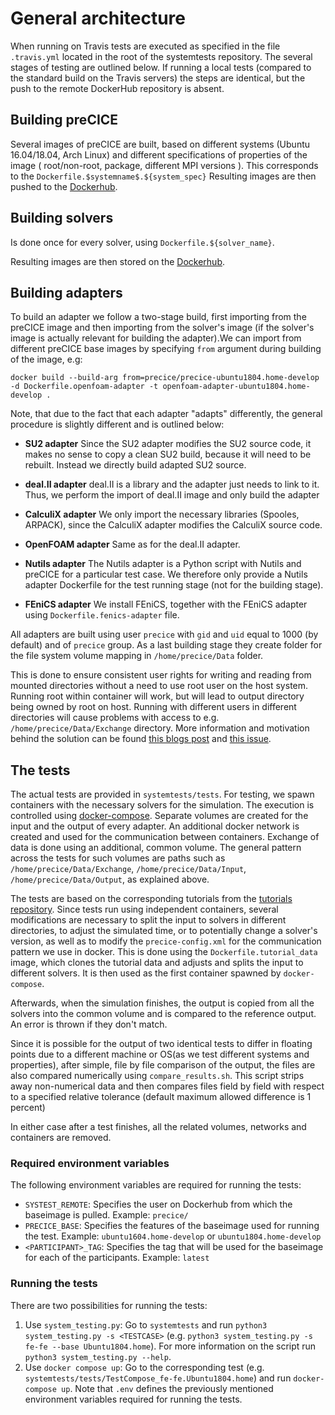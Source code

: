 # General architecture

When running on Travis tests are executed as specified in the file `.travis.yml` located in the root of the systemtests repository. The several stages of testing are outlined below.
If running a local tests (compared to the standard build on the Travis servers) the steps are identical, but the push to the remote DockerHub repository is absent.

## Building preCICE

Several images of preCICE are built, based on different systems (Ubuntu 16.04/18.04, Arch Linux) and different specifications
of properties of the image ( root/non-root, package, different MPI versions ). This corresponds to the `Dockerfile.$systemname$.${system_spec}`
Resulting images are then pushed to the [Dockerhub](https://hub.docker.com/u/precice).

## Building solvers

Is done once for every solver, using `Dockerfile.${solver_name}`.

Resulting images are then stored on the [Dockerhub](https://hub.docker.com/u/precice).

## Building adapters

To build an adapter we follow a two-stage build, first importing from the preCICE image and then importing from the solver's image
(if the solver's image is actually relevant for building the adapter).We can import from different preCICE base images by specifying `from`
argument during building of the image, e.g:
```
docker build --build-arg from=precice/precice-ubuntu1804.home-develop -d Dockerfile.openfoam-adapter -t openfoam-adapter-ubuntu1804.home-develop .
```
Note, that due to the fact that each adapter "adapts" differently, the general procedure is slightly different and is outlined below:

- **SU2 adapter**
  Since the SU2 adapter modifies the SU2 source code, it makes no sense to copy a clean SU2 build, because it will need to be rebuilt. Instead we directly build adapted
  SU2 source.

- **deal.II adapter**
  deal.II is a library and the adapter just needs to link to it. Thus, we perform the import of deal.II image and only build
  the adapter

- **CalculiX adapter**
  We only import the necessary libraries (Spooles, ARPACK), since the CalculiX adapter modifies the CalculiX source code.

- **OpenFOAM adapter**
  Same as for the deal.II adapter.

- **Nutils adapter**
  The Nutils adapter is a Python script with Nutils and preCICE for a particular test case. We therefore only provide a Nutils adapter Dockerfile for
 the test running stage (not for the building stage).

- **FEniCS adapter**
  We install FEniCS, together with the FEniCS adapter using `Dockerfile.fenics-adapter` file.


All adapters are built using user `precice` with `gid` and `uid` equal to 1000 (by default) and of `precice` group. As a last building stage they create folder for the file system volume mapping in `/home/precice/Data` folder.

This is done to ensure consistent user rights for writing and reading from mounted directories without a need to use root user on the host system. Running root within container will work, but will lead to output directory being owned by root on host. Running with different users in different directories will cause problems with access to e.g. `/home/precice/Data/Exchange` directory. More information and motivation behind the solution can be found [this blogs post](https://medium.com/@nielssj/docker-volumes-and-file-system-permissions-772c1aee23ca) and [this issue](https://github.com/moby/moby/issues/2259).

## The tests

The actual tests are provided in `systemtests/tests`. For testing, we spawn containers with the necessary solvers for the simulation. The execution is controlled using [docker-compose](https://docs.docker.com/compose/). Separate volumes are created for the input and the output of every adapter. An additional docker network is created and used for the communication between containers. Exchange of data is done using an additional, common volume. The general pattern across the tests for such volumes are paths such as `/home/precice/Data/Exchange`, `/home/precice/Data/Input`, `/home/precice/Data/Output`, as explained above.

The tests are based on the corresponding tutorials from the [tutorials repository](https://github.com/precice/tutorials). Since tests run using independent containers, several modifications are necessary to split the input to solvers in different directories, to adjust the simulated time, or to potentially change a solver's version, as well as to modify the `precice-config.xml` for the communication pattern we use in docker. This is done using the `Dockerfile.tutorial_data` image, which clones the tutorial data and adjusts and splits the input to different solvers. It is then used as the first container spawned by `docker-compose`.

Afterwards, when the simulation finishes, the output is copied from all the solvers into the common volume and is compared to the reference output. An error is thrown if they don't match.

Since it is possible for the output of two identical tests to differ in floating points due to a different machine or OS(as we test different systems and properties), after simple, file by file comparison of the output,
the files are also compared numerically using `compare_results.sh`. This script strips away non-numerical data and then compares files field by field with respect to a specified relative tolerance (default maximum allowed difference is 1 percent)

In either case after a test finishes, all the related volumes, networks and containers are removed.

### Required environment variables

The following environment variables are required for running the tests:

* `SYSTEST_REMOTE`: Specifies the user on Dockerhub from which the baseimage is pulled. Example: `precice/`
* `PRECICE_BASE`: Specifies the features of the baseimage used for running the test. Example: `ubuntu1604.home-develop` or `ubuntu1804.home-develop`
* `<PARTICIPANT>_TAG`: Specifies the tag that will be used for the baseimage for each of the participants. Example: `latest`

### Running the tests

There are two possibilities for running the tests:

1. Use `system_testing.py`: Go to `systemtests` and run `python3 system_testing.py -s <TESTCASE>` (e.g. `python3 system_testing.py -s fe-fe --base Ubuntu1804.home`). For more information on the script run `python3 system_testing.py --help`.
2. Use `docker compose up`: Go to the corresponding test (e.g. `systemtests/tests/TestCompose_fe-fe.Ubuntu1804.home`) and run `docker-compose up`. Note that `.env` defines the previously mentioned environment variables required for running the tests.
